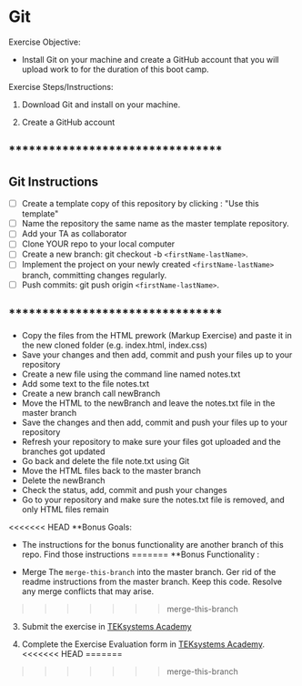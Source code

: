 # Git
Exercise Objective: 
* Install Git on your machine and create a GitHub account that you will upload work to for the duration of this boot camp.

Exercise Steps/Instructions:
1. Download Git and install on your machine.

2. Create a GitHub account

## ********************************
## Git Instructions
- [ ] Create a template copy of this repository by clicking : "Use this template"
- [ ] Name the repository the same name as the master template repository.  
- [ ] Add your TA as collaborator
- [ ] Clone YOUR repo to your local computer
- [ ] Create a new branch: git checkout -b `<firstName-lastName>`.
- [ ] Implement the project on your newly created `<firstName-lastName>` branch, committing changes regularly.
- [ ] Push commits: git push origin `<firstName-lastName>`.
## ********************************

* Copy the files from the HTML prework (Markup Exercise) and paste it in the new cloned folder (e.g. index.html, index.css)
* Save your changes and then add, commit and push your files up to your repository
* Create a new file using the command line named notes.txt
* Add some text to the file notes.txt
* Create a new branch call newBranch
* Move the HTML to the newBranch and leave the notes.txt file in the master branch
* Save the changes and then add, commit and push your files up to your repository
* Refresh your repository to make sure your files got uploaded and the branches got updated
* Go back and delete the file note.txt using Git
* Move the HTML files back to the master branch
* Delete the newBranch 
* Check the status, add, commit and push your changes
* Go to your repository and make sure the notes.txt file is removed, and only HTML files remain

<<<<<<< HEAD
**Bonus Goals:
* The instructions for the bonus functionality are another branch of this repo.  Find those instructions
=======
**Bonus Functionality : 

* Merge The <code>merge-this-branch</code> into the master branch.  Ger rid of the readme instructions from the master branch.  Keep this code.  Resolve any merge conflicts that may arise.
>>>>>>> merge-this-branch

3. Submit the exercise in <a href="https://bit.ly/3aKtYAC" target="_blank">TEKsystems Academy</a>

4. Complete the Exercise Evaluation form in <a href="https://bit.ly/2KE32Yw" target="_blank">TEKsystems Academy</a>.
<<<<<<< HEAD
=======

>>>>>>> merge-this-branch
